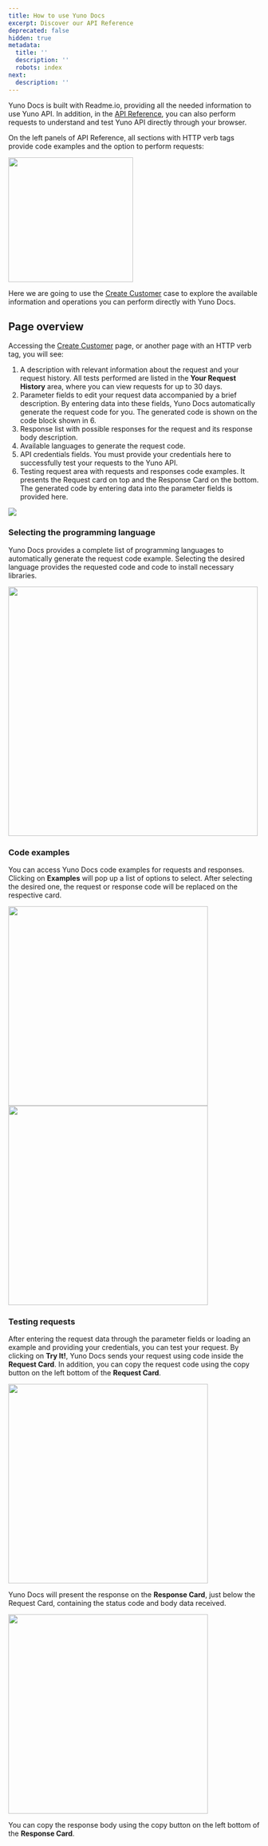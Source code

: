 ```yaml
---
title: How to use Yuno Docs
excerpt: Discover our API Reference
deprecated: false
hidden: true
metadata:
  title: ''
  description: ''
  robots: index
next:
  description: ''
---
```

Yuno Docs is built with Readme.io, providing all the needed information to use Yuno API. In addition, in the [API Reference](ref:introduction), you can also perform requests to understand and test Yuno API directly through your browser.

On the left panels of API Reference, all sections with  HTTP verb tags provide code examples and the option to perform requests:

<Image align="center" width="250px" src="https://raw.githubusercontent.com/writechoiceorg/yuno-images/main/doc/getStarted/howToUseYunoDocs/how_to_docs1.png" />

Here we are going to use the [Create Customer](ref:create-customer) case to explore the available information and operations you can perform directly with Yuno Docs.

## Page overview

Accessing the [Create Customer](ref:create-customer) page, or another page with an HTTP verb tag, you will see:

1. A description with relevant information about the request and your request history. All tests performed are listed in the **Your Request History** area, where you can view requests for up to 30 days.
2. Parameter fields to edit your request data accompanied by a brief description. By entering data into these fields, Yuno Docs automatically generate the request code for you. The generated code is shown on the code block shown in 6.
3. Response list with possible responses for the request and its response body description.
4. Available languages to generate the request code.
5. API credentials fields. You must provide your credentials here to successfully test your requests to the Yuno API.
6. Testing request area with requests and responses code examples. It presents the Request card on top and the Response Card on the bottom. The generated code by entering data into the parameter fields is provided here.

<Image align="center" src="https://raw.githubusercontent.com/writechoiceorg/yuno-images/main/doc/getStarted/howToUseYunoDocs/how_to_docs2.png" />

### Selecting the programming language

Yuno Docs provides a complete list of programming languages to automatically generate the request code example. Selecting the desired language provides the requested code and code to install necessary libraries.

<Image align="center" width="500px" src="https://raw.githubusercontent.com/writechoiceorg/yuno-images/main/doc/getStarted/howToUseYunoDocs/how_to_docs3.png" />

### Code examples

You can access Yuno Docs code examples for requests and responses. Clicking on **Examples** will pop up a list of options to select. After selecting the desired one, the request or response code will be replaced on the respective card.

<Image align="center" width="400px" src="https://raw.githubusercontent.com/writechoiceorg/yuno-images/main/doc/getStarted/howToUseYunoDocs/how_to_docs4.png" />

<Image align="center" width="400px" src="https://raw.githubusercontent.com/writechoiceorg/yuno-images/main/doc/getStarted/howToUseYunoDocs/how_to_docs5.png" />

### Testing requests

After entering the request data through the parameter fields or loading an example and providing your credentials, you can test your request. By clicking on **Try It!**, Yuno Docs sends your request using code inside the **Request Card**. In addition, you can copy the request code using the copy button on the left bottom of the **Request Card**.

<Image align="center" width="400px" src="https://raw.githubusercontent.com/writechoiceorg/yuno-images/main/doc/getStarted/howToUseYunoDocs/how_to_docs6.png" />

Yuno Docs will present the response on the **Response Card**, just below the Request Card, containing the status code and body data received.

<Image align="center" width="400px" src="https://raw.githubusercontent.com/writechoiceorg/yuno-images/main/doc/getStarted/howToUseYunoDocs/how_to_docs7.png" />

You can copy the response body using the copy button on the left bottom of the **Response Card**.
